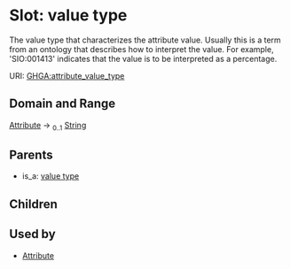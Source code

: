 
# Slot: value type


The value type that characterizes the attribute value. Usually this is a term from an ontology that describes how to interpret the value. For example, 'SIO:001413' indicates that the value is to be interpreted as a percentage.

URI: [GHGA:attribute_value_type](https://w3id.org/GHGA/attribute_value_type)


## Domain and Range

[Attribute](Attribute.md) &#8594;  <sub>0..1</sub> [String](types/String.md)

## Parents

 *  is_a: [value type](value_type.md)

## Children


## Used by

 * [Attribute](Attribute.md)

